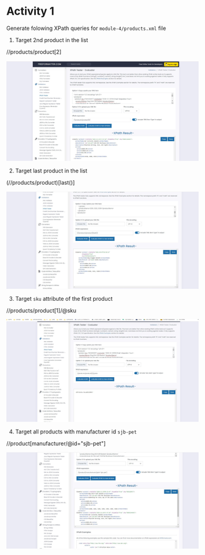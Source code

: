 # Activity 1

Generate folowing XPath queries for `module-4/products.xml` file

1. Target 2nd product in the list

//products/product[2]

  ![image info](../assets/activity-1_answer1.jpg)

2. Target last product in the list

(//products/product)[last()]

 ![image info](../assets/activity-1_answer2.jpg)

3. Target `sku` attribute of the first product

//products/product[1]/@sku

 ![image info](../assets/activity-1_answer3.jpg)

4. Target all products with manufacturer id `sjb-pet`

//product[manufacturer/@id="sjb-pet"]

 ![image info](../assets/activity-1_answer4.jpg)
